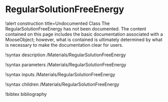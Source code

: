 <!-- MOOSE Documentation Stub: Remove this when content is added. -->

# RegularSolutionFreeEnergy

!alert construction title=Undocumented Class
The RegularSolutionFreeEnergy has not been documented. The content contained on this page
includes the basic documentation associated with a MooseObject; however, what is contained is
ultimately determined by what is necessary to make the documentation clear for users.

!syntax description /Materials/RegularSolutionFreeEnergy

!syntax parameters /Materials/RegularSolutionFreeEnergy

!syntax inputs /Materials/RegularSolutionFreeEnergy

!syntax children /Materials/RegularSolutionFreeEnergy

!bibtex bibliography
